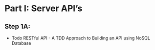 

# Part  I:  Server  API’s  

## Step  1A:  
* Todo  RESTful  API  -  A  TDD  Approach  to  Building  an  API  using  NoSQL  Database 